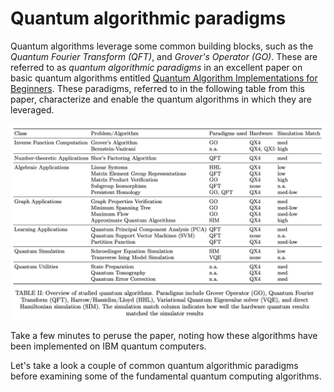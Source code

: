 # Quantum algorithmic paradigms

Quantum algorithms leverage some common building blocks, such as the _Quantum Fourier Transform \(QFT\)_, and _Grover's Operator \(GO\)_. These are referred to as _quantum algorithmic paradigms_ in an excellent paper on basic quantum algorithms entitled [Quantum Algorithm Implementations for Beginners](https://arxiv.org/abs/1804.03719). These paradigms, referred to in the following table from this paper, characterize and enable the quantum algorithms in which they are leveraged. 

![From Quantum Algorithm Implementations for Beginners arxiv.org/abs/1804.03719](../../.gitbook/assets/screen-shot-2018-12-07-at-8.57.16-am.png)

Take a few minutes to peruse the paper, noting how these algorithms have been implemented on IBM quantum computers.

Let's take a look a couple of common quantum algorithmic paradigms before examining some of the fundamental quantum computing algorithms.

